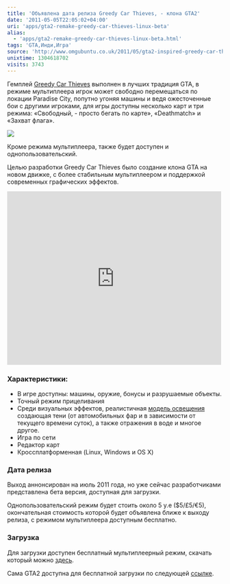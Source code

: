 ```yaml
---
title: 'Объявлена дата релиза Greedy Car Thieves, - клона GTA2'
date: '2011-05-05T22:05:02+04:00'
uri: 'apps/gta2-remake-greedy-car-thieves-linux-beta'
alias: 
  - 'apps/gta2-remake-greedy-car-thieves-linux-beta.html'
tags: 'GTA,Инди,Игра'
source: 'http://www.omgubuntu.co.uk/2011/05/gta2-inspired-greedy-car-thieves-gets-release-date-linux-beta/'
unixtime: 1304618702
visits: 3743
---
```

Гемплей [Greedy Car Thieves](http://drivinggamespro.com/featured/greedy-car-thieves-interview/) выполнен в лучших традиция GTA, в режиме мультиплеера игрок может свободно перемещаться по локации Paradise City, попутно угоняя машины и ведя ожесточенные бои с другими игроками, для игры доступны несколько карт и три режима: «Свободный, - просто бегать по карте», «Deathmatch» и «Захват флага».

[![](img/2011/05/05/22-00/gct1-5691120112-o.jpg)](img/2011/05/05/22-00/gct1-5691120112-o.jpg)

Кроме режима мультиплеера, также будет доступен и однопользовательский.

Целью разработки Greedy Car Thieves было создание клона GTA на новом движке, с более стабильным мультиплеером и поддержкой современных графических эффектов.

<iframe width="500" height="405" src="http://www.youtube.com/embed/pxAMVhLNVX0" frameborder="0" allowfullscreen=""></iframe>

### Характеристики:

*   В игре доступны: машины, оружие, бонусы и разрушаемые объекты.
*   Точный режим прицеливания
*   Среди визуальных эффектов, реалистичная [модель освещения](http://ru.wikipedia.org/wiki/Ambient_occlusion) создающая тени (от автомобильных фар и в зависимости от текущего времени суток), а также отражения в воде и многое другое.
*   Игра по сети
*   Редактор карт
*   Кроссплатформенная (Linux, Windows и OS X)

### Дата релиза

Выход аннонсирован на июль 2011 года, но уже сейчас разработчиками представлена бета версия, доступная для загрузки.

Однопользовательский режим будет стоить около 5 у.е ($5/£5/€5), окончательная стоимость которой будет объявлена ближе к выходу релиза, с режимом мультиплеера доступным бесплатно.

### Загрузка

Для загрузки доступен бесплатный мультиплеерный режим, скачать который можно [здесь](http://gct-game.net/?page=download).

Сама GTA2 доступна для бесплатной загрузки по следующей [ссылке](http://www.rockstargames.com/classics/).
